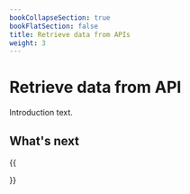 ```yaml
---
bookCollapseSection: true
bookFlatSection: false
title: Retrieve data from APIs
weight: 3
---
```


# Retrieve data from API

Introduction text.

## What's next

{{<section>}}
